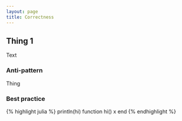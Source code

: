 ```yaml
---
layout: page
title: Correctness
---
```


## Thing 1

Text

### Anti-pattern

Thing

### Best practice

{% highlight julia %}
println(hi)
function hi()
    x
end
{% endhighlight %}
